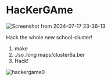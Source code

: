 # HacKerGAme

![Screenshot from 2024-07-17 23-36-13](https://github.com/user-attachments/assets/731dba10-e4b0-4ecf-a422-800752f1832d)

Hack the whole new school-cluster!

1. make
2. ./so_long maps/cluster6a.ber
3. Hack!

![hackergame0](https://github.com/user-attachments/assets/ca2e6221-dcf1-404a-ba48-a7efed775f2c)
